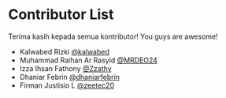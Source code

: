 # Contributor List
Terima kasih kepada semua kontributor! You guys are awesome! <ph-heart/>

<!-- Format: [NAMA] [@USERNAME GITHUB](LINK GITHUB PROFILE) -->

- Kalwabed Rizki [@kalwabed](https://github.com/kalwabed)
- Muhammad Raihan Ar Rasyid [@MRDEO24](https://github.com/MRDEO24)
- Izza Ihsan Fathony [@Zzathy](https://github.com/Zzathy)
- Dhaniar Febrin [@dhaniarfebrin](https://github.com/dhaniarfebrin)
- Firman Justisio L [@zeetec20](https://github.com/zeetec20)
